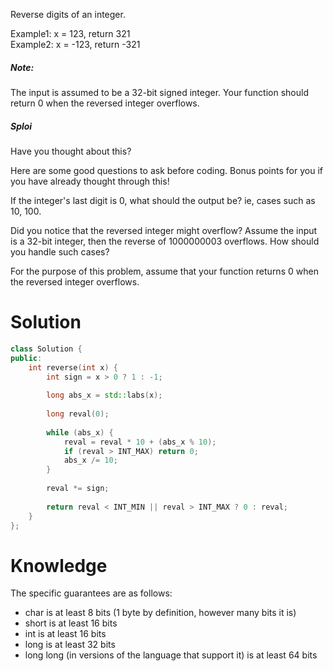 Reverse digits of an integer.

Example1: x = 123, return 321  
Example2: x = -123, return -321  
  
##### Note:  
The input is assumed to be a 32-bit signed integer. Your function should return 0 when the reversed integer overflows.

##### Sploi
  
Have you thought about this?  
  
Here are some good questions to ask before coding. Bonus points for you if you have already thought through this!  

If the integer's last digit is 0, what should the output be? ie, cases such as 10, 100.  

Did you notice that the reversed integer might overflow? Assume the input is a 32-bit integer, then the reverse of 1000000003 overflows. How should you handle such cases?  

For the purpose of this problem, assume that your function returns 0 when the reversed integer overflows.  
  
# Solution  

```cpp
class Solution {
public:
    int reverse(int x) {
        int sign = x > 0 ? 1 : -1;
        
        long abs_x = std::labs(x); 
        
        long reval(0);
        
        while (abs_x) {
            reval = reval * 10 + (abs_x % 10);
            if (reval > INT_MAX) return 0;
            abs_x /= 10;
        }
        
        reval *= sign;
        
        return reval < INT_MIN || reval > INT_MAX ? 0 : reval;
    }
};
```


# Knowledge

The specific guarantees are as follows:

* char is at least 8 bits (1 byte by definition, however many bits it is)
* short is at least 16 bits
* int is at least 16 bits
* long is at least 32 bits
* long long (in versions of the language that support it) is at least 64 bits

